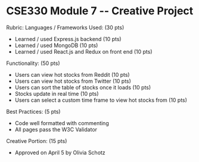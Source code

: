 # CSE330 Module 7 -- Creative Project
Rubric:
Languages / Frameworks Used: (30 pts)
- Learned / used Express.js backend  (10 pts)
- Learned / used MongoDB (10 pts)
- Learned / used React.js and Redux on front end (10 pts)

Functionality: (50 pts)
- Users can view hot stocks from Reddit (10 pts)
- Users can  view hot stocks from Twitter (10 pts)
- Users can sort the table of stocks once it loads (10 pts)
- Stocks update in real time (10 pts)
- Users can select a custom time frame to view hot stocks from (10 pts)

Best Practices: (5 pts)
- Code well formatted with commenting
- All pages pass the W3C Validator

Creative Portion: (15 pts)
- Approved on April 5 by Olivia Schotz
